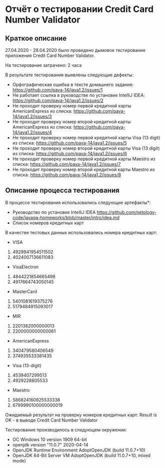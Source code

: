 # Отчёт о тестировании Credit Card Number Validator

## Краткое описание

27.04.2020 - 28.04.2020 было проведено дымовое  тестирование приложения Credit Card Number Validator.

На тестирование затрачено: 2 часа

В результате тестирования выявлены следующие дефекты:
* Орфографическая ошибка в тексте домашнего задания: https://github.com/pava-14/java1.2/issues/1
* Не работает ссылка в руководстве по установке IntelliJ IDEA: https://github.com/pava-14/java1.2/issues/2
* Не проходит проверку номер первой кредитной карты AmericanExpress из списка: https://github.com/pava-14/java1.2/issues/3
* Не проходит проверку номер второй кредитной карты AmericanExpress из списка: https://github.com/pava-14/java1.2/issues/4
* Не проходит проверку номер первой кредитной карты Visa (13 digit) из списка: https://github.com/pava-14/java1.2/issues/5
* Не проходит проверку номер второй кредитной карты Visa (13 digit) из списка: https://github.com/pava-14/java1.2/issues/6
* Не проходит проверку номер первой кредитной карты Maestro из списка: https://github.com/pava-14/java1.2/issues/7
* Не проходит проверку номер второй кредитной карты Maestro из списка: https://github.com/pava-14/java1.2/issues/8

## Описание процесса тестирования

В процессе тестирования использовались следующие артефакты*:
* Руководство по установке IntelliJ IDEA https://github.com/netology-code/javaqa-homeworks/blob/master/intro/idea.md
* Список номеров кредитных карт 


В качестве тестовых данных использовались номера кредитных карт:
* VISA
1. 4929941954511502
2. 4024007136611083

* VisaElectron
1. 4844221854665498
2. 4917664743050145

* MasterCard
1. 5401081619375276
2. 5179484915093017

* MIR
1. 2201382000000013
2. 2200000000000061
        
* AmericanExpress
1. 340479580406549
2. 374935533381435

* Visa (13-digit)
1. 4539407299513
2. 4929228805533

* Maestro
1. 586824160825533338
2. 6799990100000000019

Ожидаемый результат на проверку номеров кредитных карт:
Result is OK - в выводе Credit Card Number Validator

Тестирование производилось в следующем окружении:
* ОС Windows 10 version 1909 64-bit
* openjdk version "11.0.7" 2020-04-14
* OpenJDK Runtime Environment AdoptOpenJDK (build 11.0.7+10)
* OpenJDK 64-Bit Server VM AdoptOpenJDK (build 11.0.7+10, mixed mode)